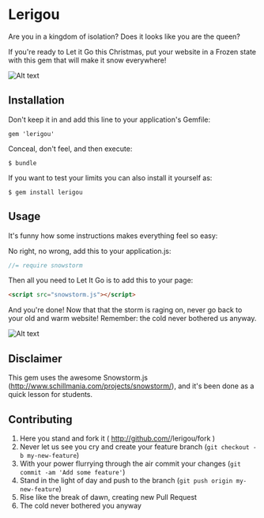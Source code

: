 # Lerigou

Are you in a kingdom of isolation? Does it looks like you are the queen?

If you're ready to Let it Go this Christmas, put your website in a Frozen state with this gem that will make it snow everywhere!

![Alt text](https://pbs.twimg.com/media/Begx8z_CcAA2iZ-.jpg)
## Installation

Don't keep it in and add this line to your application's Gemfile:

    gem 'lerigou'

Conceal, don't feel, and then execute:

    $ bundle

If you want to test your limits you can also install it yourself as:

    $ gem install lerigou

## Usage

It's funny how some instructions makes everything feel so easy:

No right, no wrong, add this to your application.js:
```javascript
//= require snowstorm
```
Then all you need to Let It Go is to add this to your page:
```html
<script src="snowstorm.js"></script>
```
And you're done! Now that that the storm is raging on, never go back to your old and warm website! Remember: the cold never bothered us anyway.

![Alt text](https://40.media.tumblr.com/e59ab2a5b521c2ebb0d380b130fbd546/tumblr_n1lwg4Dvjk1spqx5oo1_400.jpg)

## Disclaimer
This gem uses the awesome Snowstorm.js (http://www.schillmania.com/projects/snowstorm/), and it's been done as a quick lesson for students.

## Contributing

1. Here you stand and fork it ( http://github.com/<my-github-username>/lerigou/fork )
2. Never let us see you cry and create your feature branch (`git checkout -b my-new-feature`)
3. With your power flurrying through the air commit your changes (`git commit -am 'Add some feature'`)
4. Stand in the light of day and push to the branch (`git push origin my-new-feature`)
5. Rise like the break of dawn, creating new Pull Request
6. The cold never bothered you anyway
